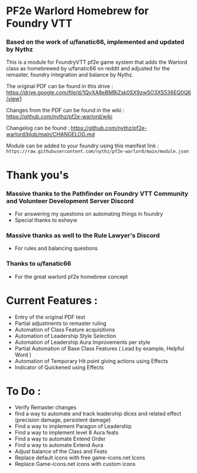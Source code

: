 # PF2e Warlord Homebrew for Foundry VTT
### Based on the work of u/fanatic66, implemented and updated by Nythz

This is a module for FoundryVTT pf2e game system that adds the Warlord class as homebrewed by u/fanatic66 on reddit and adjusted for the remaster, foundry integration and balance by Nythz.

The original PDF can be found in this drive : https://drive.google.com/file/d/1QvXA8eBMBjZsk0SX9zwSO3XS536EQ0Q6/view1

Changes from the PDF can be found in the wiki : https://github.com/nythz/pf2e-warlord/wiki

Changelog can be found : https://github.com/nythz/pf2e-warlord/blob/main/CHANGELOG.md

Module can be added to your foundry using this manifest link :
`https://raw.githubusercontent.com/nythz/pf2e-warlord/main/module.json`

# Thank you's
### Massive thanks to the Pathfinder on Foundry VTT Community and Volunteer Development Server Discord
  - For answering my questions on automating things in foundry
  - Special thanks to esheyw

### Massive thanks as well to the Rule Lawyer's Discord
  - For rules and balancing questions
    
### Thanks to u/fanatic66
  - For the great warlord pf2e homebrew concept

# Current Features :
- Entry of the original PDF text
- Partial adjustments to remaster ruling
- Automation of Class Feature acquisitions
- Automation of Leadership Style Selection
- Automation of Leadership Aura Improvements per style
- Partial Automation of Base Class Features ( Lead by example, Helpful Word )
- Automation of Temporary Hit point giving actions using Effects
- Indicator of Quickened using Effects

# To Do :
- Verify Remaster changes
- find a way to automate and track leadership dices and related effect (precision damage, persistent damage)
- Find a way to implement Paragon of Leadership
- Find a way to implement level 8 Aura feats
- Find a way to automate Extend Order
- Find a way to automate Extend Aura
- Adjust balance of the Class and Feats
- Replace default icons with free game-icons.net Icons
- Replace Game-icons.net icons with custom icons
